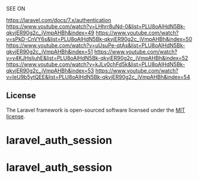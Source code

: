 SEE ON 

https://laravel.com/docs/7.x/authentication
https://www.youtube.com/watch?v=LHhrr8uNd-0&list=PLU8oAlHdN5Bk-qkvjER90g2c_jVmpAHBh&index=49
https://www.youtube.com/watch?v=sPkD-CnVY6s&list=PLU8oAlHdN5Bk-qkvjER90g2c_jVmpAHBh&index=50
https://www.youtube.com/watch?v=uUsuPe-qtAs&list=PLU8oAlHdN5Bk-qkvjER90g2c_jVmpAHBh&index=51
https://www.youtube.com/watch?v=y4KJHsljuhE&list=PLU8oAlHdN5Bk-qkvjER90g2c_jVmpAHBh&index=52
https://www.youtube.com/watch?v=kJLv0chFd5k&list=PLU8oAlHdN5Bk-qkvjER90g2c_jVmpAHBh&index=53
https://www.youtube.com/watch?v=IeU9b5ytQEE&list=PLU8oAlHdN5Bk-qkvjER90g2c_jVmpAHBh&index=54


## License

The Laravel framework is open-sourced software licensed under the [MIT license](https://opensource.org/licenses/MIT).
# laravel_auth_session

# laravel_auth_session


